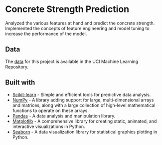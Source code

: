 # Concrete Strength Prediction

Analyzed the various features at hand and predict the concrete strength. Implemented the concepts of feature engineering and model tuning to increase the performance of the model.

## Data

The [data](https://archive.ics.uci.edu/ml/machine-learning-databases/concrete/compressive/) for this project is available in the UCI Machine Learning Repository.

## Built with

- [Scikit-learn](https://scikit-learn.org/) - Simple and efficient tools for predictive data analysis.
- [NumPy](https://numpy.org/) - A library adding support for large, multi-dimensional arrays and matrices, along with a large collection of high-level mathematical functions to operate on these arrays.
- [Pandas](https://pandas.pydata.org/) - A data analysis and manipulation library.
- [Matplotlib](https://matplotlib.org/) - A comprehensive library for creating static, animated, and interactive visualizations in Python.
- [Seaborn](https://seaborn.pydata.org/) - A data visualization library for statistical graphics plotting in Python.
